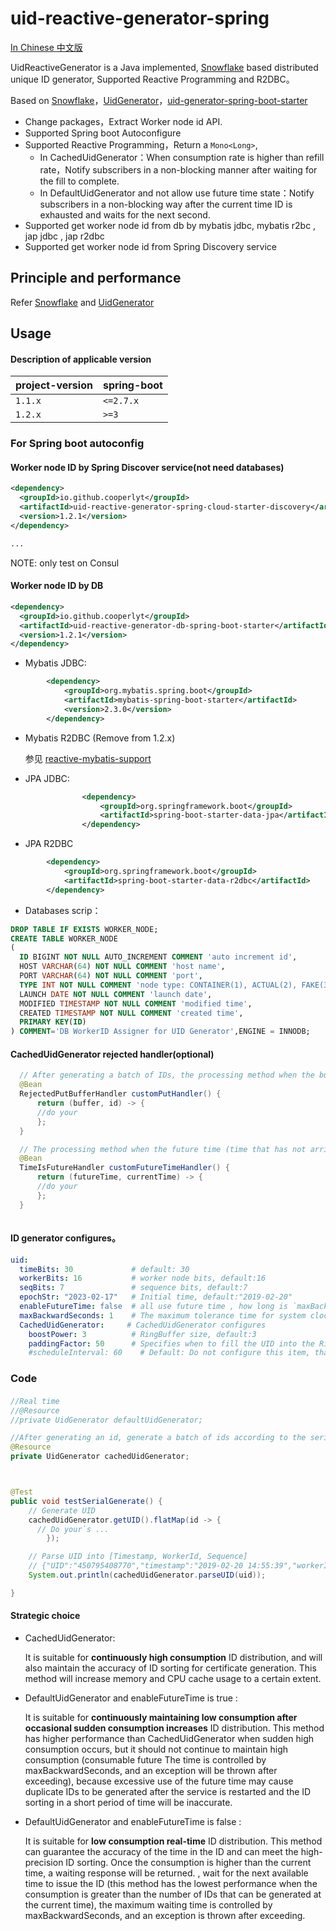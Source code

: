 
uid-reactive-generator-spring
==========================

[In Chinese 中文版](https://github.com/cooperlyt/uid-generator-spring-boot/blob/master/README.cn.md)

UidReactiveGenerator is a Java implemented, [Snowflake](https://github.com/twitter/snowflake) based distributed unique ID generator, Supported Reactive Programming and R2DBC。

Based on [Snowflake](https://github.com/twitter/snowflake)，[UidGenerator](https://github.com/baidu/uid-generator)，[uid-generator-spring-boot-starter](https://github.com/wujun234/uid-generator-spring-boot-starter)


* Change packages，Extract Worker node id API.
* Supported Spring boot Autoconfigure 
* Supported Reactive Programming，Return a `Mono<Long>`, 
  * In CachedUidGenerator：When consumption rate is higher than refill rate，Notify subscribers in a non-blocking manner after waiting for the fill to complete.
  * In DefaultUidGenerator and not allow use future time state：Notify subscribers in a non-blocking way after the current time ID is exhausted and waits for the next second.
* Supported get worker node id from db by mybatis jdbc, mybatis r2bc , jap jdbc , jap r2dbc 
* Supported get worker node id from Spring Discovery service


## Principle and performance

Refer [Snowflake](https://github.com/twitter/snowflake) and [UidGenerator](https://github.com/baidu/uid-generator)

## Usage


#### Description of applicable version

|project-version|spring-boot|
|:--|:--|
|`1.1.x`|`<=2.7.x`|
|`1.2.x`|`>=3`|

###  For Spring boot autoconfig

#### Worker node ID by Spring Discover service(not need databases)

```xml
<dependency>
  <groupId>io.github.cooperlyt</groupId>
  <artifactId>uid-reactive-generator-spring-cloud-starter-discovery</artifactId>
  <version>1.2.1</version>
</dependency>

... 
```
NOTE: only test on Consul

#### Worker node ID by DB

```xml
<dependency>
  <groupId>io.github.cooperlyt</groupId>
  <artifactId>uid-reactive-generator-db-spring-boot-starter</artifactId>
  <version>1.2.1</version>
</dependency>
```
* Mybatis JDBC:
```xml
        <dependency>
            <groupId>org.mybatis.spring.boot</groupId>
            <artifactId>mybatis-spring-boot-starter</artifactId>
            <version>2.3.0</version>
        </dependency>
```
* Mybatis R2DBC (Remove from 1.2.x)

  参见 [reactive-mybatis-support](https://github.com/chenggangpro/reactive-mybatis-support)


* JPA JDBC:
```xml
                <dependency>
                    <groupId>org.springframework.boot</groupId>
                    <artifactId>spring-boot-starter-data-jpa</artifactId>
                </dependency>
```
* JPA R2DBC
```xml
        <dependency>
            <groupId>org.springframework.boot</groupId>
            <artifactId>spring-boot-starter-data-r2dbc</artifactId>
        </dependency>
```


* Databases scrip：
```sql
DROP TABLE IF EXISTS WORKER_NODE;
CREATE TABLE WORKER_NODE
(
  ID BIGINT NOT NULL AUTO_INCREMENT COMMENT 'auto increment id',
  HOST VARCHAR(64) NOT NULL COMMENT 'host name',
  PORT VARCHAR(64) NOT NULL COMMENT 'port',
  TYPE INT NOT NULL COMMENT 'node type: CONTAINER(1), ACTUAL(2), FAKE(3)',
  LAUNCH DATE NOT NULL COMMENT 'launch date',
  MODIFIED TIMESTAMP NOT NULL COMMENT 'modified time',
  CREATED TIMESTAMP NOT NULL COMMENT 'created time',
  PRIMARY KEY(ID)
) COMMENT='DB WorkerID Assigner for UID Generator',ENGINE = INNODB;
```





####  CachedUidGenerator rejected handler(optional)

```java
  // After generating a batch of IDs, the processing method when the buffer ring is full and cannot be filled, the default is to discard and print the log
  @Bean
  RejectedPutBufferHandler customPutHandler() {
      return (buffer, id) -> {
      //do your
      };
  }

  // The processing method when the future time (time that has not arrived) is used due to too fast consumption, the default is to allow and print the log
  @Bean
  TimeIsFutureHandler customFutureTimeHandler() {
      return (futureTime, currentTime) -> {
      //do your
      };
  }
  
```

#### ID generator configures。
```yml
uid:
  timeBits: 30             # default: 30
  workerBits: 16           # worker node bits, default:16
  seqBits: 7               # sequence bits, default:7
  epochStr: "2023-02-17"   # Initial time, default:"2019-02-20"
  enableFutureTime: false  # all use future time , how long is `maxBackwardSeconds` ， default: false
  maxBackwardSeconds: 1    # The maximum tolerance time for system clock callback and use of future time (seconds), default:1
  CachedUidGenerator:     # CachedUidGenerator configures
    boostPower: 3          # RingBuffer size, default:3
    paddingFactor: 50      # Specifies when to fill the UID into the RingBuffer, the value is a percentage (0, 100), the default is 50
    #scheduleInterval: 60    # Default: Do not configure this item, that is, do not use the Schedule thread to fill the buffer ring regularly. If you want to use it, please specify the Schedule thread time interval, unit: second
```

### Code

#### 

```java
//Real time
//@Resource
//private UidGenerator defaultUidGenerator;

//After generating an id, generate a batch of ids according to the serial number + 1, and cache them for later requests
@Resource
private UidGenerator cachedUidGenerator;



@Test
public void testSerialGenerate() {
    // Generate UID
    cachedUidGenerator.getUID().flatMap(id -> {
      // Do your`s ...
        });

    // Parse UID into [Timestamp, WorkerId, Sequence]
    // {"UID":"450795408770","timestamp":"2019-02-20 14:55:39","workerId":"27","sequence":"2"}
    System.out.println(cachedUidGenerator.parseUID(uid));

}
```

#### Strategic choice


* CachedUidGenerator:

    It is suitable for **continuously high consumption** ID distribution, and will also maintain the accuracy of ID sorting for certificate generation. This method will increase memory and CPU cache usage to a certain extent.

* DefaultUidGenerator and enableFutureTime is true :

  It is suitable for **continuously maintaining low consumption after occasional sudden consumption increases** ID distribution. This method has higher performance than CachedUidGenerator when sudden high consumption occurs, but it should not continue to maintain high consumption (consumable future The time is controlled by maxBackwardSeconds, and an exception will be thrown after exceeding), because excessive use of the future time may cause duplicate IDs to be generated after the service is restarted and the ID sorting in a short period of time will be inaccurate.
* DefaultUidGenerator and enableFutureTime is false :

  It is suitable for **low consumption real-time** ID distribution. This method can guarantee the accuracy of the time in the ID and can meet the high-precision ID sorting. Once the consumption is higher than the current time, a waiting response will be returned. , wait for the next available time to issue the ID (this method has the lowest performance when the consumption is greater than the number of IDs that can be generated at the current time), the maximum waiting time is controlled by maxBackwardSeconds, and an exception is thrown after exceeding.
